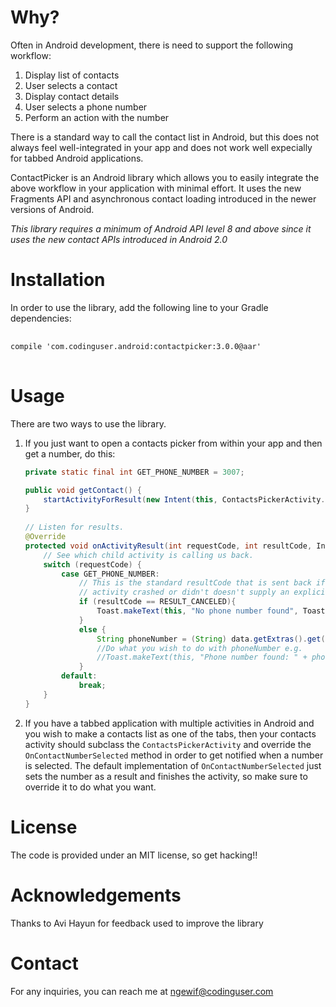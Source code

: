 # Why?

Often in Android development, there is need to support the following workflow:

1. Display list of contacts
2. User selects a contact
3. Display contact details
4. User selects a phone number
5. Perform an action with the number

There is a standard way to call the contact list in Android, but this does not 
always feel well-integrated in your app and does not work well expecially for tabbed
Android applications. 

ContactPicker is an Android library which allows you to easily integrate the above
workflow in your application with minimal effort. It uses the new Fragments API
and asynchronous contact loading introduced in the newer versions of Android.

*This library requires a minimum of Android API level 8 and above since it uses the new contact APIs introduced in Android 2.0*


# Installation

In order to use the library, add the following line to your Gradle dependencies:
<pre> <code>
compile 'com.codinguser.android:contactpicker:3.0.0@aar'
</code> </pre>
# Usage

There are two ways to use the library. 

1. If you just want to open a contacts picker from within your app and then get a number, 
   do this:

	```java
	private static final int GET_PHONE_NUMBER = 3007;
	
	public void getContact() {		
		startActivityForResult(new Intent(this, ContactsPickerActivity.class), GET_PHONE_NUMBER);
	}
		
	// Listen for results.
	@Override  
	protected void onActivityResult(int requestCode, int resultCode, Intent data){
	    // See which child activity is calling us back.
	    switch (requestCode) {
	        case GET_PHONE_NUMBER:
	            // This is the standard resultCode that is sent back if the
	            // activity crashed or didn't doesn't supply an explicit result.
	        	if (resultCode == RESULT_CANCELED){
	            	Toast.makeText(this, "No phone number found", Toast.LENGTH_SHORT).show();
	            } 
	            else {
	            	String phoneNumber = (String) data.getExtras().get(ContactsPickerActivity.KEY_PHONE_NUMBER);  
	                //Do what you wish to do with phoneNumber e.g.
	                //Toast.makeText(this, "Phone number found: " + phoneNumber , Toast.LENGTH_SHORT).show();
	            }
	        default:
	            break;
	    }
	}
	
	```

2. If you have a tabbed application with multiple activities in Android and you 
   wish to make a contacts list as one of the tabs, then your contacts activity should 
   subclass the `ContactsPickerActivity` and override the `OnContactNumberSelected` method 
   in order to get notified when a number is selected. The default implementation of
   `OnContactNumberSelected` just sets the number as a result and finishes the activity, 
   so make sure to override it to do what you want. 

# License
The code is provided under an MIT license, so get hacking!!

# Acknowledgements
Thanks to Avi Hayun for feedback used to improve the library

# Contact
For any inquiries, you can reach me at ngewif@codinguser.com

